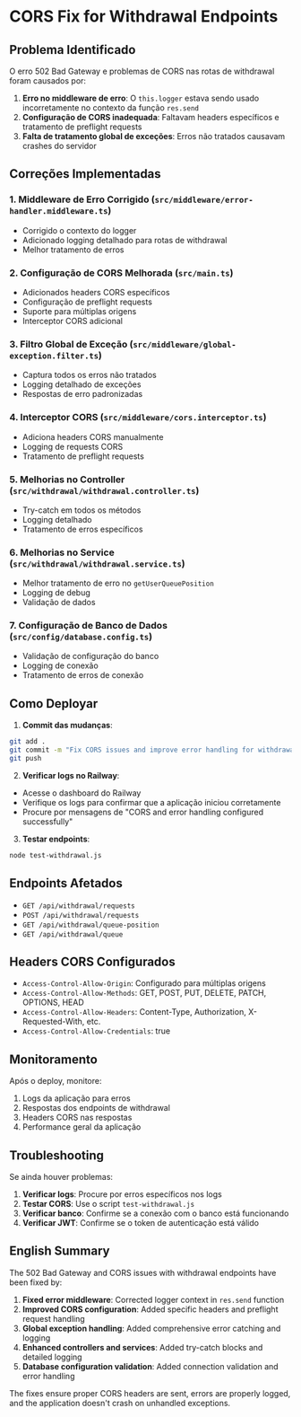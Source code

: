 # CORS Fix for Withdrawal Endpoints

## Problema Identificado

O erro 502 Bad Gateway e problemas de CORS nas rotas de withdrawal foram causados por:

1. **Erro no middleware de erro**: O `this.logger` estava sendo usado incorretamente no contexto da função `res.send`
2. **Configuração de CORS inadequada**: Faltavam headers específicos e tratamento de preflight requests
3. **Falta de tratamento global de exceções**: Erros não tratados causavam crashes do servidor

## Correções Implementadas

### 1. Middleware de Erro Corrigido (`src/middleware/error-handler.middleware.ts`)

- Corrigido o contexto do logger
- Adicionado logging detalhado para rotas de withdrawal
- Melhor tratamento de erros

### 2. Configuração de CORS Melhorada (`src/main.ts`)

- Adicionados headers CORS específicos
- Configuração de preflight requests
- Suporte para múltiplas origens
- Interceptor CORS adicional

### 3. Filtro Global de Exceção (`src/middleware/global-exception.filter.ts`)

- Captura todos os erros não tratados
- Logging detalhado de exceções
- Respostas de erro padronizadas

### 4. Interceptor CORS (`src/middleware/cors.interceptor.ts`)

- Adiciona headers CORS manualmente
- Logging de requests CORS
- Tratamento de preflight requests

### 5. Melhorias no Controller (`src/withdrawal/withdrawal.controller.ts`)

- Try-catch em todos os métodos
- Logging detalhado
- Tratamento de erros específicos

### 6. Melhorias no Service (`src/withdrawal/withdrawal.service.ts`)

- Melhor tratamento de erro no `getUserQueuePosition`
- Logging de debug
- Validação de dados

### 7. Configuração de Banco de Dados (`src/config/database.config.ts`)

- Validação de configuração do banco
- Logging de conexão
- Tratamento de erros de conexão

## Como Deployar

1. **Commit das mudanças**:

```bash
git add .
git commit -m "Fix CORS issues and improve error handling for withdrawal endpoints"
git push
```

2. **Verificar logs no Railway**:

- Acesse o dashboard do Railway
- Verifique os logs para confirmar que a aplicação iniciou corretamente
- Procure por mensagens de "CORS and error handling configured successfully"

3. **Testar endpoints**:

```bash
node test-withdrawal.js
```

## Endpoints Afetados

- `GET /api/withdrawal/requests`
- `POST /api/withdrawal/requests`
- `GET /api/withdrawal/queue-position`
- `GET /api/withdrawal/queue`

## Headers CORS Configurados

- `Access-Control-Allow-Origin`: Configurado para múltiplas origens
- `Access-Control-Allow-Methods`: GET, POST, PUT, DELETE, PATCH, OPTIONS, HEAD
- `Access-Control-Allow-Headers`: Content-Type, Authorization, X-Requested-With, etc.
- `Access-Control-Allow-Credentials`: true

## Monitoramento

Após o deploy, monitore:

1. Logs da aplicação para erros
2. Respostas dos endpoints de withdrawal
3. Headers CORS nas respostas
4. Performance geral da aplicação

## Troubleshooting

Se ainda houver problemas:

1. **Verificar logs**: Procure por erros específicos nos logs
2. **Testar CORS**: Use o script `test-withdrawal.js`
3. **Verificar banco**: Confirme se a conexão com o banco está funcionando
4. **Verificar JWT**: Confirme se o token de autenticação está válido

## English Summary

The 502 Bad Gateway and CORS issues with withdrawal endpoints have been fixed by:

1. **Fixed error middleware**: Corrected logger context in `res.send` function
2. **Improved CORS configuration**: Added specific headers and preflight request handling
3. **Global exception handling**: Added comprehensive error catching and logging
4. **Enhanced controllers and services**: Added try-catch blocks and detailed logging
5. **Database configuration validation**: Added connection validation and error handling

The fixes ensure proper CORS headers are sent, errors are properly logged, and the application doesn't crash on unhandled exceptions.
